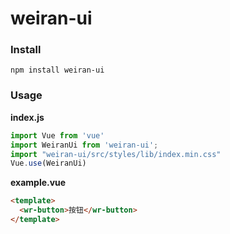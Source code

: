 # weiran-ui

### Install
```
npm install weiran-ui
```
### Usage

**index.js**
```js
import Vue from 'vue'
import WeiranUi from 'weiran-ui';
import "weiran-ui/src/styles/lib/index.min.css"
Vue.use(WeiranUi)
```

**example.vue**
```html
<template>
  <wr-button>按钮</wr-button>
</template>
```